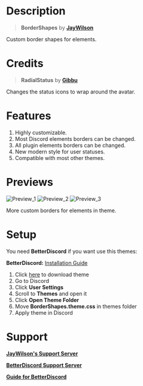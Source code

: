 # Description

> **BorderShapes** by **[JayWilson](https://github.com/JayWilson7)**

Custom border shapes for elements.

# Credits

> **RadialStatus** by **[Gibbu](https://github.com/Gibbu)**

Changes the status icons to wrap around the avatar.

# Features

1. Highly customizable.
2. Most Discord elements borders can be changed.
3. All plugin elements borders can be changed.
4. New modern style for user statuses.
5. Compatible with most other themes.

# Previews

![Preview_1](https://github.com/JayWilson7/BorderShapes/raw/master/Previews/Preview_1.png)
![Preview_2](https://github.com/JayWilson7/BorderShapes/raw/master/Previews/Preview_2.png)
![Preview_3](https://github.com/JayWilson7/BorderShapes/raw/master/Previews/Preview_3.png)

More custom borders for elements in theme.

# Setup

You need **BetterDiscord** if you want use this themes:

**BetterDiscord:** [Installation Guide](https://0x71.cc/bd/guide/#install)

1. Click [here](https://betterdiscord.net/ghdl?id=3403) to download theme
2. Go to Discord
3. Click **User Settings** 
4. Scroll to **Themes** and open it
5. Click **Open Theme Folder**
6. Move **BorderShapes.theme.css** in themes folder
7. Apply theme in Discord

# Support

[**JayWilson's Support Server**](https://discord.gg/jT9p33F)

[**BetterDiscord Support Server**](https://discord.gg/0Tmfo5ZbORCRqbAd)

[**Guide for BetterDiscord**](https://0x71.cc/bd/guide/#)
